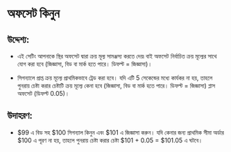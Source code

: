 # **অফসেট কিনুন**

## উদ্দেশ্য: 

- এই সেটিং আপনাকে স্থির অফসেট দ্বারা ক্রয় মূল্য সামঞ্জস্য করতে দেয়৷ বাই অফসেট নির্বাচিত ক্রয় মূল্যের সাথে যোগ করা হবে (জিজ্ঞাসা, বিড বা মার্ক হতে পারে। ডিফল্ট = জিজ্ঞাসা)।

- সিগন্যালে প্রাপ্ত ক্রয় মূল্যে প্রাথমিকভাবে ট্রেড করা হবে। যদি এটি 5 সেকেন্ডের মধ্যে কার্যকর না হয়, তাহলে পুনরায় চেষ্টা করার চেষ্টাটি ক্রয় মূল্যে কেনা হবে (জিজ্ঞাসা, বিড বা মার্ক হতে পারে। ডিফল্ট = জিজ্ঞাসা) প্লাস অফসেট (ডিফল্ট 0.05)। 

## উদাহরণ:

- $99 এ বিড সহ $100 সিগন্যাল কিনুন এবং $101 এ জিজ্ঞাসা করুন। যদি কেনার জন্য প্রাথমিক সীমা অর্ডার $100 এ পূরণ না হয়, তাহলে পুনরায় চেষ্টা করার চেষ্টা $101 + 0.05 = $101.05 এ ঘটবে।
